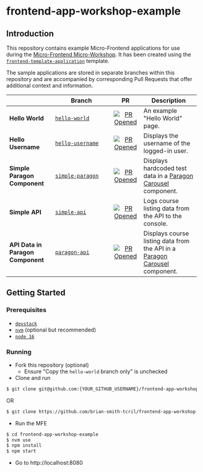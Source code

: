 # frontend-app-workshop-example

## Introduction

This repository contains example Micro-Frontend applications for use during the [Micro-Frontend Micro-Workshop](https://github.com/brian-smith-tcril/mfe-workshop-2023). It has been created using the [`frontend-template-application`](https://github.com/openedx/frontend-template-application) template.

The sample applications are stored in separate branches within this repository and are accompanied by corresponding Pull Requests that offer additional context and information.

| |     Branch     | PR | Description |
| - | - | :---: | - |
| **Hello World** | [`hello-world`](https://github.com/brian-smith-tcril/frontend-app-workshop-example/tree/hello-world) | [![PR Opened](https://cdn.jsdelivr.net/gh/Readme-Workflows/Readme-Icons@main/icons/octicons/PullRequestOpened.svg)](https://github.com/brian-smith-tcril/frontend-app-workshop-example/pull/2) | An example "Hello World" page. |
| **Hello Username**  | [`hello-username`](https://github.com/brian-smith-tcril/frontend-app-workshop-example/tree/hello-username) | [![PR Opened](https://cdn.jsdelivr.net/gh/Readme-Workflows/Readme-Icons@main/icons/octicons/PullRequestOpened.svg)](https://github.com/brian-smith-tcril/frontend-app-workshop-example/pull/3) | Displays the username of the logged-in user. |
| **Simple Paragon Component** | [`simple-paragon`](https://github.com/brian-smith-tcril/frontend-app-workshop-example/tree/simple-paragon) | [![PR Opened](https://cdn.jsdelivr.net/gh/Readme-Workflows/Readme-Icons@main/icons/octicons/PullRequestOpened.svg)](https://github.com/brian-smith-tcril/frontend-app-workshop-example/pull/4) | Displays hardcoded test data in a [Paragon Carousel](https://paragon-openedx.netlify.app/components/carousel/)  component. |
| **Simple API** | [`simple-api`](https://github.com/brian-smith-tcril/frontend-app-workshop-example/tree/simple-api) | [![PR Opened](https://cdn.jsdelivr.net/gh/Readme-Workflows/Readme-Icons@main/icons/octicons/PullRequestOpened.svg)](https://github.com/brian-smith-tcril/frontend-app-workshop-example/pull/5) | Logs course listing data from the API to the console. |
| **API Data in Paragon Component** | [`paragon-api`](https://github.com/brian-smith-tcril/frontend-app-workshop-example/tree/paragon-api) | [![PR Opened](https://cdn.jsdelivr.net/gh/Readme-Workflows/Readme-Icons@main/icons/octicons/PullRequestOpened.svg)](https://github.com/brian-smith-tcril/frontend-app-workshop-example/pull/6) | Displays course listing data from the API in a [Paragon Carousel](https://paragon-openedx.netlify.app/components/carousel/)  component. |


## Getting Started

### Prerequisites

* [`devstack`](https://github.com/brian-smith-tcril/mfe-workshop-2023#setting-up-devstack)
* [`nvm`](https://github.com/nvm-sh/nvm) (optional but recommended)
* [`node 16`](https://nodejs.dev/en/)

### Running

* Fork this repository (optional)
  * Ensure "Copy the `hello-world` branch only" is unchecked
* Clone and run
```sh
$ git clone git@github.com:{YOUR_GITHUB_USERNAME}/frontend-app-workshop-example.git
```
OR
```sh
$ git clone https://github.com/brian-smith-tcril/frontend-app-workshop-example.git
```

* Run the MFE
```sh
$ cd frontend-app-workshop-example
$ nvm use
$ npm install
$ npm start
```

* Go to http://localhost:8080
